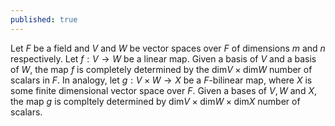 ```yaml
---
published: true
---
```

Let $F$ be a field and $V$ and $W$ be vector spaces over $F$ of dimensions $m$ and $n$ respectively. Let $f: V \to W$ be a linear map. Given a basis of $V$ and a basis of $W$, the map $f$ is completely determined by the $\textrm{dim} V \times \textrm{dim} W$ number of scalars in $F$. In analogy, let $g: V \times W \to X$ be a $F$-bilinear map, where $X$ is some finite dimensional vector space over $F$. Given a bases of $V, W$ and $X$, the map $g$ is compltely determined by $\textrm{dim} V \times \textrm{dim} W \times \textrm{dim} X$ number of scalars.
